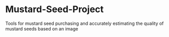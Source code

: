 # Mustard-Seed-Project
Tools for mustard seed purchasing and accurately estimating the quality of mustard seeds based on an image
